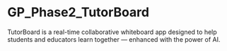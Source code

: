 # GP_Phase2_TutorBoard

TutorBoard is a real-time collaborative whiteboard app designed to help students and educators learn together — enhanced with the power of AI.
